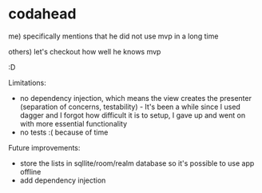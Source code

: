 # codahead

me) specifically mentions that he did not use mvp in a long time

others) let's checkout how well he knows mvp

:D

Limitations:
- no dependency injection, which means the view creates the presenter (separation of concerns, testability) - It's been a while since I used
dagger and I forgot how difficult it is to setup, I gave up and went on with more essential functionality
- no tests :( because of time

Future improvements:
- store the lists in sqllite/room/realm database so it's possible to use app offline
- add dependency injection
